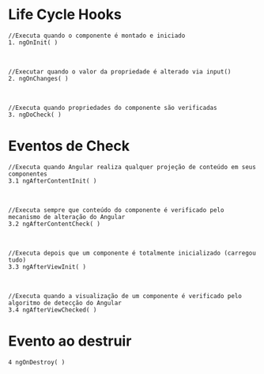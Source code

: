 <h1>Life Cycle Hooks</h1>

    //Executa quando o componente é montado e iniciado
    1. ngOnInit( )
<br/>

    //Executar quando o valor da propriedade é alterado via input()
    2. ngOnChanges( )
<br/>

    //Executa quando propriedades do componente são verificadas
    3. ngDoCheck( )


<h1>Eventos de Check</h1>

    //Executa quando Angular realiza qualquer projeção de conteúdo em seus componentes
    3.1 ngAfterContentInit( )

<br/>

    //Executa sempre que conteúdo do componente é verificado pelo mecanismo de alteração do Angular
    3.2 ngAfterContentCheck( )

<br/>

    //Executa depois que um componente é totalmente inicializado (carregou tudo)
    3.3 ngAfterViewInit( )

<br/>

    //Executa quando a visualização de um componente é verificado pelo algoritmo de detecção do Angular
    3.4 ngAfterViewChecked( )

<h1>Evento ao destruir</h1>

    4 ngOnDestroy( )
